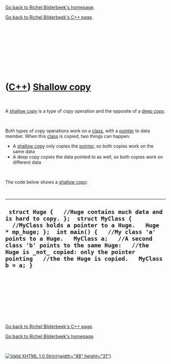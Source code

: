 [Go back to Richel Bilderbeek's homepage](index.htm).

[Go back to Richel Bilderbeek's C++ page](Cpp.htm).

 

 

 

 

 

([C++](Cpp.htm)) [Shallow copy](CppShallowCopy.htm)
===================================================

 

A [shallow copy](CppShallowCopy.htm) is a type of copy operation and the
opposite of a [deep copy](CppDeepCopy.htm).

 

Both types of copy operations work on a [class](CppClass.htm), with a
[pointer](CppPointer.htm) to data member. When this
[class](CppClass.htm) is copied, two things can happen:

-   A [shallow copy](CppShallowCopy.htm) only copies the
    [pointer](CppPointer.htm), so both copies work on the same data
-   A deep copy copies the data pointed to as well, so both copies work
    on different data

 

The code below shows a [shallow copy](CppShallowCopy.htm):

 

  -------------------------------------------------------------------------------------------------------------------------------------------------------------------------------------------------------------------------------------------------------------------------------------------------------------------------------------------------------------------------
  ` struct Huge {   //Huge contains much data and is hard to copy. };  struct MyClass {   //MyClass holds a pointer to a Huge.   Huge * mp_huge; };  int main() {   //My class 'a' points to a Huge.   MyClass a;   //A second class 'b' points to the same Huge:   //the Huge is _not_ copied: only the pointer pointing   //the the Huge is copied.   MyClass b = a; }`
  -------------------------------------------------------------------------------------------------------------------------------------------------------------------------------------------------------------------------------------------------------------------------------------------------------------------------------------------------------------------------

 

 

 

 

 

[Go back to Richel Bilderbeek's C++ page](Cpp.htm).

[Go back to Richel Bilderbeek's homepage](index.htm).

 

[![Valid XHTML 1.0 Strict](valid-xhtml10.png){width="88"
height="31"}](http://validator.w3.org/check?uri=referer)
